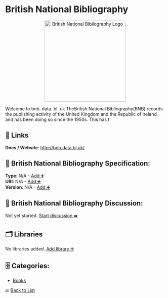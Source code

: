 # British National Bibliography
<p align="center">
    <img width="256" src="https://raw.githubusercontent.com/apis-list/apis-list/main/apis/british-national-bibliography/logo_256x256.png" alt="British National Bibliography Logo"/>
</p>
Welcome to bnb. data. bl. uk TheBritish National Bibliography(BNB) records the publishing activity of the United Kingdom and the Republic of Ireland and has been doing so since the 1950s. This has t

##  🔗 Links
**Docs / Website**: http://bnb.data.bl.uk/

## 🧬 British National Bibliography Specification:
**Type**: N/A - [Add ➕](https://github.com/apis-list/apis-list/edit/main/apis/british-national-bibliography/british-national-bibliography.yaml)  
**URI**: N/A - [Add ➕](https://github.com/apis-list/apis-list/edit/main/apis/british-national-bibliography/british-national-bibliography.yaml)  
**Version**: N/A - [Add ➕](https://github.com/apis-list/apis-list/edit/main/apis/british-national-bibliography/british-national-bibliography.yaml)

## 💬 British National Bibliography Discussion:
Not yet started. [Start discussion ➡️](https://github.com/apis-list/apis-list/discussions/new)

## 🗂️ Libraries

No libraries added. [Add library ➕](https://github.com/apis-list/apis-list/edit/main/apis/british-national-bibliography/british-national-bibliography.yaml)    


## 🗄️ Categories:
- [Books](https://github.com/apis-list/apis-list#books-)

🔙  [Back to List](https://github.com/apis-list/apis-list)
